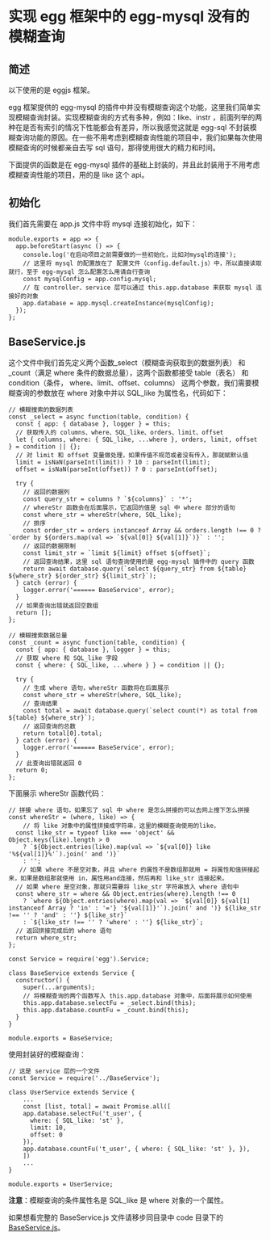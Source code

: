# 实现 egg 框架中的 egg-mysql 没有的模糊查询

## 简述

以下使用的是 eggjs 框架。

egg 框架提供的 egg-mysql 的插件中并没有模糊查询这个功能，这里我们简单实现模糊查询封装。实现模糊查询的方式有多种，例如：like、instr ，前面列举的两种在是否有索引的情况下性能都会有差异，所以我感觉这就是 egg-sql 不封装模糊查询功能的原因。在一些不用考虑到模糊查询性能的项目中，我们如果每次使用模糊查询的时候都亲自去写 sql 语句，那得使用很大的精力和时间。

下面提供的函数是在 egg-mysql 插件的基础上封装的，并且此封装用于不用考虑模糊查询性能的项目，用的是 like 这个 api。

## 初始化

我们首先需要在 app.js 文件中将 mysql 连接初始化，如下：

```
module.exports = app => {
  app.beforeStart(async () => {
    console.log('在启动项目之前需要做的一些初始化，比如对mysql的连接');
    // 这里将 mysql 的配置放在了 配置文件（config.default.js）中，所以直接读取就行，至于 egg-mysql 怎么配置怎么用请自行查询
    const mysqlConfig = app.config.mysql;
    // 在 controller、service 层可以通过 this.app.database 来获取 mysql 连接好的对象
    app.database = app.mysql.createInstance(mysqlConfig);
  });
};
```

## BaseService.js

这个文件中我们首先定义两个函数_select（模糊查询获取到的数据列表） 和 _count（满足 where 条件的数据总量），这两个函数都接受 table（表名） 和 condition（条件， where、limit、offset、columns） 这两个参数，我们需要模糊查询的参数放在 where 对象中并以 SQL_like 为属性名，代码如下：

```
// 模糊搜索的数据列表
const _select = async function(table, condition) {
  const { app: { database }, logger } = this;
  // 获取传入的 columns、where、SQL_like、orders、limit、offset
  let { columns, where: { SQL_like, ...where }, orders, limit, offset } = condition || {};
  // 对 limit 和 offset 变量做处理，如果传值不规范或者没有传入，那就赋默认值
  limit = isNaN(parseInt(limit)) ? 10 : parseInt(limit);
  offset = isNaN(parseInt(offset)) ? 0 : parseInt(offset);

  try {
  	// 返回的数据列
    const query_str = columns ? `${columns}` : '*';
    // whereStr 函数会在后面展示，它返回的值是 sql 中 where 部分的语句
    const where_str = whereStr(where, SQL_like);
    // 排序
    const order_str = orders instanceof Array && orders.length !== 0 ? `order by ${orders.map(val => `${val[0]} ${val[1]}`)}` : '';
    // 返回的数据限制
    const limit_str = `limit ${limit} offset ${offset}`;
    // 返回查询结果，这里 sql 语句查询使用的是 egg-mysql 插件中的 query 函数
    return await database.query(`select ${query_str} from ${table} ${where_str} ${order_str} ${limit_str}`);
  } catch (error) {
    logger.error('====== BaseService', error);
  }
  // 如果查询出错就返回空数组
  return [];
};

// 模糊搜索数据总量
const _count = async function(table, condition) {
  const { app: { database }, logger } = this;
  // 获取 where 和 SQL_like 字段
  const { where: { SQL_like, ...where } } = condition || {};

  try {
  	// 生成 where 语句，whereStr 函数将在后面展示
    const where_str = whereStr(where, SQL_like);
    // 查询结果
    const total = await database.query(`select count(*) as total from ${table} ${where_str}`);
    // 返回查询的总数
    return total[0].total;
  } catch (error) {
    logger.error('====== BaseService', error);
  }
  // 此查询出错就返回 0 
  return 0;
};
```

下面展示 whereStr 函数代码：

```
// 拼接 where 语句，如果忘了 sql 中 where 是怎么拼接的可以去网上搜下怎么拼接
const whereStr = (where, like) => {
	// 将 like 对象中的属性拼接成字符串，这里的模糊查询使用的like，
  const like_str = typeof like === 'object' && Object.keys(like).length > 0
    ? `${Object.entries(like).map(val => `${val[0]} like '%${val[1]}%'`).join(' and ')}`
    : '';
   // 如果 where 不是空对象，并且 where 的属性不是数组那就用 = 将属性和值拼接起来，如果是数组那就使用 in，属性用and连接，然后再和 like_str 连接起来。
  // 如果 where 是空对象，那就只需要将 like_str 字符串放入 where 语句中
  const where_str = where && Object.entries(where).length !== 0
    ? `where ${Object.entries(where).map(val => `${val[0]} ${val[1] instanceof Array ? 'in' : '='} '${val[1]}'`).join(' and ')} ${like_str !== '' ? 'and' : ''} ${like_str}`
    : `${like_str !== '' ? 'where' : ''} ${like_str}`;
  // 返回拼接完成后的 where 语句
  return where_str;
};
```

```
const Service = require('egg').Service;

class BaseService extends Service {
  constructor() {
    super(...arguments);
    // 将模糊查询的两个函数写入 this.app.database 对象中，后面将展示如何使用
    this.app.database.selectFu = _select.bind(this);
    this.app.database.countFu = _count.bind(this);
  }
}

module.exports = BaseService;
```

使用封装好的模糊查询：

```
// 这是 service 层的一个文件
const Service = require('../BaseService');

class UserService extends Service {
	...
	const [list, total] = await Promise.all([
    app.database.selectFu('t_user', {
      where: { SQL_like: 'st' },
      limit: 10,
      offset: 0
    }),
    app.database.countFu('t_user', { where: { SQL_like: 'st' }, }),
	])
	...
}

module.exports = UserService;

```

**注意**：模糊查询的条件属性名是 SQL_like 是 where 对象的一个属性。 

如果想看完整的 BaseService.js 文件请移步同目录中 code 目录下的 [BaseService.js](https://github.com/duanyuanping/True-in-Hong/blob/master/node/code/BaseService.js)。
